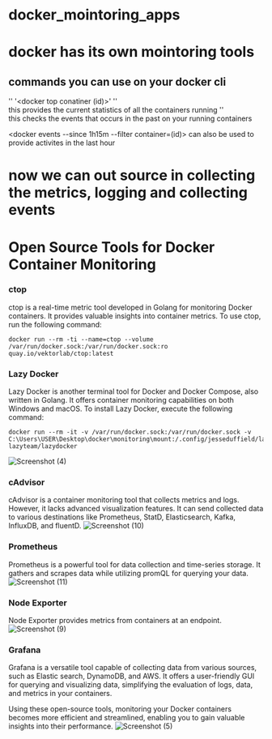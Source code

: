 # docker_mointoring_apps
# docker has its own mointoring tools
## commands you can use on your docker cli
'<docker logs>'
'<docker top conatiner (id)>'
'<docker stats>'                
this provides the current statistics of all the containers running
'<docker events>'         
this checks the events that occurs in the past on your running containers 

<docker events --since 1h15m --filter container=(id)> can also be used to provide activites in the last hour 

# now we can out source in collecting the metrics, logging and collecting events 

# Open Source Tools for Docker Container Monitoring

### ctop

ctop is a real-time metric tool developed in Golang for monitoring Docker containers. It provides valuable insights into container metrics. To use ctop, run the following command:

```
docker run --rm -ti --name=ctop --volume /var/run/docker.sock:/var/run/docker.sock:ro quay.io/vektorlab/ctop:latest
```

### Lazy Docker

Lazy Docker is another terminal tool for Docker and Docker Compose, also written in Golang. It offers container monitoring capabilities on both Windows and macOS. To install Lazy Docker, execute the following command:

```
docker run --rm -it -v /var/run/docker.sock:/var/run/docker.sock -v C:\Users\USER\Desktop\docker\monitoring\mount:/.config/jesseduffield/lazydocker lazyteam/lazydocker
```

![Screenshot (4)](https://github.com/A-LPHARM/docker_mointoring_apps/assets/123018722/5455712c-8bf2-4984-b8c0-8d1e621c8808)

### cAdvisor

cAdvisor is a container monitoring tool that collects metrics and logs. However, it lacks advanced visualization features. It can send collected data to various destinations like Prometheus, StatD, Elasticsearch, Kafka, InfluxDB, and fluentD.
![Screenshot (10)](https://github.com/A-LPHARM/docker_mointoring_apps/assets/123018722/f4da81ed-6831-4280-83b9-c732cccdbddb)


### Prometheus

Prometheus is a powerful tool for data collection and time-series storage. It gathers and scrapes data while utilizing promQL for querying your data.
![Screenshot (11)](https://github.com/A-LPHARM/docker_mointoring_apps/assets/123018722/07110e6d-a5bc-432d-8eab-27d349c80f8e)

### Node Exporter

Node Exporter provides metrics from containers at an endpoint.
![Screenshot (9)](https://github.com/A-LPHARM/docker_mointoring_apps/assets/123018722/792f4cd1-799f-4364-9580-9d1f06510262)


### Grafana

Grafana is a versatile tool capable of collecting data from various sources, such as Elastic search, DynamoDB, and AWS. It offers a user-friendly GUI for querying and visualizing data, simplifying the evaluation of logs, data, and metrics in your containers.

Using these open-source tools, monitoring your Docker containers becomes more efficient and streamlined, enabling you to gain valuable insights into their performance.
![Screenshot (5)](https://github.com/A-LPHARM/docker_mointoring_apps/assets/123018722/840e45a0-dcb0-4dcb-81d1-e9f2b085a124)


